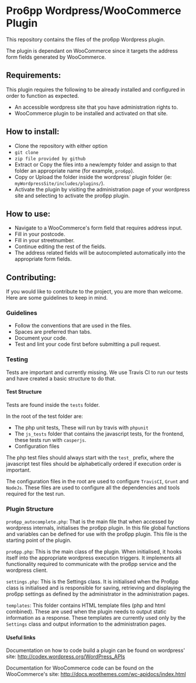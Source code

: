 Pro6pp Wordpress/WooCommerce Plugin
===================================

This repository contains the files of the pro6pp Wordpress plugin.

The plugin is dependant on WooCommerce since it targets the address form fields generated by WooCommerce.

## Requirements:

This plugin requires the following to be already installed and configured in order to function as expected.

- An accessible wordpress site that you have administration rights to.
- WooCommerce plugin to be installed and activated on that site.

## How to install:

* Clone the repository with either option
 * `git clone`
 * `zip file provided by github`
* Extract or Copy the files into a new/empty folder and assign to that folder an appropriate name (for example, `pro6pp`).
* Copy or Upload the folder inside the wordpress' plugin folder (ie: `myWordpressSite/includes/plugins/`).
* Activate the plugin by visiting the administration page of your wordpress site and selecting to activate the pro6pp plugin.

## How to use:

* Navigate to a WooCommerce's form field that requires address input.
* Fill in your postcode.
* Fill in your streetnumber.
* Continue editing the rest of the fields.
* The address related fields will be autocompleted automatically into the appropriate form fields.

## Contributing:

If you would like to contribute to the project, you are more than welcome.
Here are some guidelines to keep in mind.

### Guidelines
* Follow the conventions that are used in the files.
* Spaces are preferred than tabs.
* Document your code.
* Test and lint your code first before submitting a pull request.

### Testing
Tests are important and currently missing.
We use Travis CI to run our tests and have created a basic structure to do that.

#### Test Structure
Tests are found inside the `tests` folder.

In the root of the test folder are:
* The php unit tests, These will run by travis with `phpunit`
* The `js_tests` folder that contains the javascript tests, for the frontend, these tests run with `casperjs`.
* Configuration files

The php test files should always start with the `test_` prefix, where the javascript test files should be alphabetically ordered if execution order is important.

The configuration files in the root are used to configure `TravisCI`, `Grunt` and `NodeJs`. These files are used to configure all the dependencies and tools required for the test run.

### Plugin Structure
`pro6pp_autocomplete.php`:
That is the main file that when accessed by wordpress internals, initialises the pro6pp plugin.
In this file global functions and variables can be defined for use with the pro6pp plugin. This file is the starting point of the plugin.

`pro6pp.php`:
This is the main class of the plugin.
When initialised, it hooks itself into the appropriate wordpress execution triggers. It implements all functionality required to communicate with the pro6pp service and the wordpress client.

`settings.php`: This is the Settings class. It is initialised when the Pro6pp class is initialised and is responsible for saving, retrieving and displaying the pro6pp settings as defined by the administrator in the administration pages.

`templates`:
This folder contains HTML template files (php and html combined). These are used when the plugin needs to output static information as a response. These templates are currently used only by the `Settings` class and output information to the administration pages.

#### Useful links
Documentation on how to code build a plugin can be found on wordpress' site:
http://codex.wordpress.org/WordPress_APIs

Documentation for WooCommerce code can be found on the WooCommerce's site:
http://docs.woothemes.com/wc-apidocs/index.html
